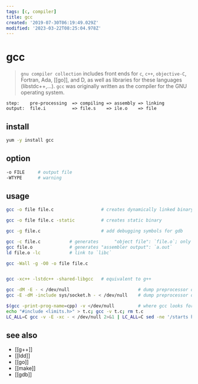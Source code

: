 ```yaml
---
tags: [c, compiler]
title: gcc
created: '2019-07-30T06:19:49.029Z'
modified: '2023-03-22T08:25:04.978Z'
---
```


# gcc

> `gnu compiler collection` includes front ends for `c`, `c++`, `objective-C`, Fortran, Ada, [[go]], and D, as well as libraries for these languages (libstdc++,...). 
> `gcc` was originally written as the compiler for the GNU operating system.

```
step:    pre-processing  => compiling => assembly => linking
output:  file.i          => file.s    => ile.o    => file
```

## install

```sh
yum -y install gcc
```

## option

```sh
-o FILE     # output file
-WTYPE      # warning
```

## usage

```sh
gcc -o file file.c                  # creates dynamically linked binary

gcc -o file file.c -static          # creates static binary

gcc -g file.c                       # add debugging symbols for gdb

gcc -c file.c           # generates      "object file": `file.o`; only run preprocess, compile, and assemble steps
gcc file.o              # generates "assembler output": `a.out`
ld file.o -lc           # link to `libc`

gcc -Wall -g -O0 -o file file.c


gcc -xc++ -lstdc++ -shared-libgcc   # equivalent to g++

gcc -dM -E - < /dev/null                          # dump preprocessor defines / macros
gcc -E -dM -include sys/socket.h - < /dev/null    # dump preprocessor defines of header file

$(gcc -print-prog-name=cpp) -v </dev/null         # where gcc looks for header-files
echo "#include <limits.h>" > t.c; gcc -v t.c; rm t.c
LC_ALL=C gcc -v -E -xc - < /dev/null 2>&1 | LC_ALL=C sed -ne '/starts here/,/End of/p'
```

## see also

- [[g++]]
- [[ldd]]
- [[go]]
- [[make]]
- [[gdb]]
